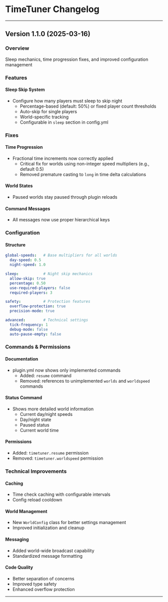 # TimeTuner Changelog

---

## Version 1.1.0 (2025-03-16)

### Overview
Sleep mechanics, time progression fixes, and improved configuration management

### Features
#### Sleep Skip System
- Configure how many players must sleep to skip night
  - Percentage-based (default: 50%) or fixed player count thresholds
  - Auto-skip for single players
  - World-specific tracking
  - Configurable in `sleep` section in config.yml

### Fixes
#### Time Progression
- Fractional time increments now correctly applied
  - Critical fix for worlds using non-integer speed multipliers (e.g., default 0.5)
  - Removed premature casting to `long` in time delta calculations

#### World States
- Paused worlds stay paused through plugin reloads

#### Command Messages
- All messages now use proper hierarchical keys

### Configuration
#### Structure
```yaml
global-speeds:   # Base multipliers for all worlds
  day-speed: 0.5
  night-speed: 1.0

sleep:           # Night skip mechanics
  allow-skip: true
  percentage: 0.50
  use-required-players: false
  required-players: 3

safety:          # Protection features
  overflow-protection: true
  precision-mode: true

advanced:        # Technical settings
  tick-frequency: 1
  debug-mode: false
  auto-pause-empty: false
```

### Commands & Permissions
#### Documentation
- plugin.yml now shows only implemented commands
  - Added: `resume` command
  - Removed: references to unimplemented `worlds` and `worldspeed` commands

#### Status Command
- Shows more detailed world information
  - Current day/night speeds
  - Day/night state
  - Paused status
  - Current world time

#### Permissions
- Added: `timetuner.resume` permission
- Removed: `timetuner.worldspeed` permission

### Technical Improvements
#### Caching
- Time check caching with configurable intervals
- Config reload cooldown

#### World Management
- New `WorldConfig` class for better settings management
- Improved initialization and cleanup

#### Messaging
- Added world-wide broadcast capability
- Standardized message formatting

#### Code Quality
- Better separation of concerns
- Improved type safety
- Enhanced overflow protection

---